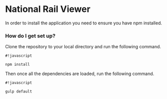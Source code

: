 # National Rail Viewer #

In order to install the application you need to ensure you have npm installed.

### How do I get set up? ###

Clone the repository to your local directory and run the following command.

```
#!javascript

npm install
```

Then once all the dependencies are loaded, run the following command.

```
#!javascript

gulp default
```